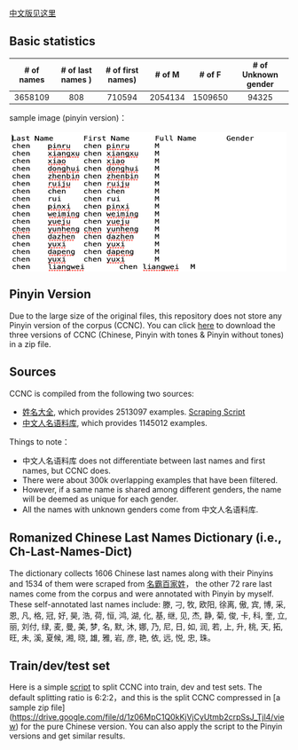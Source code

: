 [中文版见这里](https://github.com/jaaack-wang/ccnc/blob/main/README.md) 

## Basic statistics
| # of names | # of last names ) | # of first names)| # of M| # of F | # of Unknown gender|
| :---: | :---: | :---: | :---: | :---: | :---: |
| 3658109 | 808 | 710594 | 2054134 | 1509650 | 94325 |

sample image (pinyin version)：<br><br>
 <img align="center" width='500' height='250' src="https://github.com/jaaack-wang/ccnc/blob/main/sample_img_en.png">

## Pinyin Version
Due to the large size of the original files, this repository does not store any Pinyin version of the corpus (CCNC). You can click 
[here](https://drive.google.com/file/d/1Y7INZUv98JFuI09MleZcpiaxqiqTdlUN/view) to download the three versions of CCNC (Chinese, Pinyin with tones & Pinyin without tones) in a zip file. 


## Sources
CCNC is compiled from the following two sources:
 - [姓名大全](http://www.resgain.net/xmdq.html), which provides 2513097 examples. [ Scraping Script](https://github.com/jaaack-wang/ccnc/blob/main/Scripts/namescraping.py)
 - [中文人名语料库](https://github.com/wainshine/Chinese-Names-Corpus), which provides 1145012 examples.

Things to note：
- 中文人名语料库 does not differentiate between last names and first names, but CCNC does. 
- There were about 300k overlapping examples that have been filtered. 
- However, if a same name is shared among different genders, the name will be deemed as unique for each gender. 
- All the names with unknown genders come from 中文人名语料库. 

## Romanized Chinese Last Names Dictionary (i.e., Ch-Last-Names-Dict)
The dictionary collects 1606 Chinese last names along with their Pinyins and 1534 of them were scraped from [名霸百家姓](http://bjx.mingba.cn)，
the other 72 rare last names come from the corpus and were annotated with Pinyin by myself. These self-annotated last names include: 滕, 刁, 牧, 欧阳, 徐离, 傲, 宾, 博, 采, 恩, 凡, 格, 冠, 好, 昊, 浩, 荷, 恒, 鸿, 湖, 化, 基, 继, 见, 杰, 静, 菊, 俊, 卡, 科, 奎, 立, 丽, 刘付, 绿, 麦, 曼, 美, 梦, 名, 默, 沐, 娜, 乃, 尼, 日, 如, 润, 若, 上, 升, 桃, 天, 拓, 旺, 未, 溪, 夏候, 湘, 晓, 雄, 雅, 岩, 彦, 艳, 依, 远, 悦, 忠, 珠。
## Train/dev/test set
Here is a simple [script](https://github.com/jaaack-wang/ccnc/blob/main/Scripts/train_dev_test_split.ipynb) to split CCNC into train, dev and test sets. The default splitting ratio is 6:2:2，and this is the split CCNC compressed in [a sample zip file] (https://drive.google.com/file/d/1z06MpC1Q0kKjVjCyUtmb2crpSsJ_Tjl4/view) for the pure Chinese version. You can also apply the script to the Pinyin versions and get similar results.  
